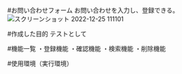 #お問い合わせフォーム
お問い合わせを入力し、登録できる。
![スクリーンショット 2022-12-25 111101](https://user-images.githubusercontent.com/114378472/209455096-03000549-e6af-466c-bd41-b32ee1a86b26.png)

#作成した目的
テストとして

#機能一覧
・登録機能
・確認機能
・検索機能
・削除機能

#使用環境（実行環境）
